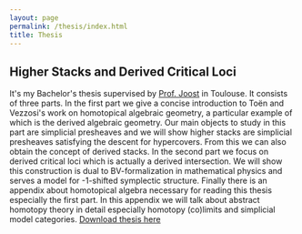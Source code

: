 ```yaml
---
layout: page
permalink: /thesis/index.html
title: Thesis
---
```


## Higher Stacks and Derived Critical Loci
It's my Bachelor's thesis supervised by [Prof. Joost](https://www.math.univ-toulouse.fr/~jnuiten/) in Toulouse. It consists of three parts. In the first part we give a concise introduction to Toën and Vezzosi's work on homotopical algebraic geometry, a particular example of which is the derived algebraic geometry. Our main objects to study in this part are simplicial presheaves and we will show higher stacks are simplicial presheaves satisfying the descent for hypercovers. From this we can also obtain the concept of derived stacks. In the second part we focus on derived critical loci which is actually a derived intersection. We will show this construction is dual to BV-formalization in mathematical physics and serves a model for -1-shifted symplectic structure. Finally there is an appendix about homotopical algebra necessary for reading this thesis especially the first part. In this appendix we will talk about abstract homotopy theory in detail especially homotopy (co)limits and simplicial model categories. [Download thesis here](https://yining2001.github.io/yining.github.io/files/bachelor's%20thesis.pdf)
